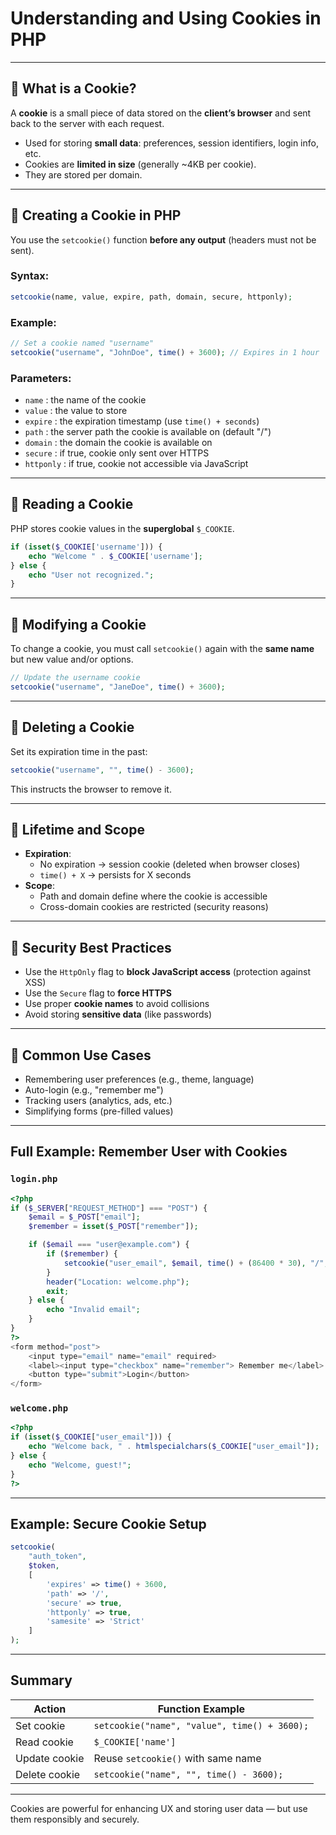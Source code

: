 
#  Understanding and Using Cookies in PHP

---

## 🔹 What is a Cookie?

A **cookie** is a small piece of data stored on the **client’s browser** and sent back to the server with each request.

- Used for storing **small data**: preferences, session identifiers, login info, etc.
- Cookies are **limited in size** (generally ~4KB per cookie).
- They are stored per domain.

---

## 🔹 Creating a Cookie in PHP

You use the `setcookie()` function **before any output** (headers must not be sent).

### Syntax:
```php
setcookie(name, value, expire, path, domain, secure, httponly);
```

### Example:
```php
// Set a cookie named "username"
setcookie("username", "JohnDoe", time() + 3600); // Expires in 1 hour
```

### Parameters:
- `name` : the name of the cookie
- `value` : the value to store
- `expire` : the expiration timestamp (use `time() + seconds`)
- `path` : the server path the cookie is available on (default "/")
- `domain` : the domain the cookie is available on
- `secure` : if true, cookie only sent over HTTPS
- `httponly` : if true, cookie not accessible via JavaScript

---

## 🔹 Reading a Cookie

PHP stores cookie values in the **superglobal** `$_COOKIE`.

```php
if (isset($_COOKIE['username'])) {
    echo "Welcome " . $_COOKIE['username'];
} else {
    echo "User not recognized.";
}
```

---

## 🔹 Modifying a Cookie

To change a cookie, you must call `setcookie()` again with the **same name** but new value and/or options.

```php
// Update the username cookie
setcookie("username", "JaneDoe", time() + 3600);
```

---

## 🔹 Deleting a Cookie

Set its expiration time in the past:

```php
setcookie("username", "", time() - 3600);
```

This instructs the browser to remove it.

---

## 🔹 Lifetime and Scope

- **Expiration**:
    - No expiration → session cookie (deleted when browser closes)
    - `time() + X` → persists for X seconds
- **Scope**:
    - Path and domain define where the cookie is accessible
    - Cross-domain cookies are restricted (security reasons)

---

## 🔹 Security Best Practices

- Use the `HttpOnly` flag to **block JavaScript access** (protection against XSS)
- Use the `Secure` flag to **force HTTPS**
- Use proper **cookie names** to avoid collisions
- Avoid storing **sensitive data** (like passwords)

---

## 🔹 Common Use Cases

- Remembering user preferences (e.g., theme, language)
- Auto-login (e.g., "remember me")
- Tracking users (analytics, ads, etc.)
- Simplifying forms (pre-filled values)

---

##  Full Example: Remember User with Cookies

### `login.php`
```php
<?php
if ($_SERVER["REQUEST_METHOD"] === "POST") {
    $email = $_POST["email"];
    $remember = isset($_POST["remember"]);

    if ($email === "user@example.com") {
        if ($remember) {
            setcookie("user_email", $email, time() + (86400 * 30), "/", "", false, true);
        }
        header("Location: welcome.php");
        exit;
    } else {
        echo "Invalid email";
    }
}
?>
<form method="post">
    <input type="email" name="email" required>
    <label><input type="checkbox" name="remember"> Remember me</label>
    <button type="submit">Login</button>
</form>
```

### `welcome.php`
```php
<?php
if (isset($_COOKIE["user_email"])) {
    echo "Welcome back, " . htmlspecialchars($_COOKIE["user_email"]);
} else {
    echo "Welcome, guest!";
}
?>
```

---

##  Example: Secure Cookie Setup
```php
setcookie(
    "auth_token",
    $token,
    [
        'expires' => time() + 3600,
        'path' => '/',
        'secure' => true,
        'httponly' => true,
        'samesite' => 'Strict'
    ]
);
```

---

## Summary

| Action       | Function Example |
|--------------|------------------|
| Set cookie   | `setcookie("name", "value", time() + 3600);` |
| Read cookie  | `$_COOKIE['name']` |
| Update cookie| Reuse `setcookie()` with same name |
| Delete cookie| `setcookie("name", "", time() - 3600);` |

---

Cookies are powerful for enhancing UX and storing user data — but use them responsibly and securely.